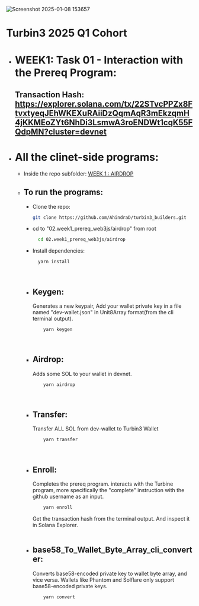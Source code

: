 ![Screenshot 2025-01-08 153657](https://github.com/user-attachments/assets/6f0556bf-1fc9-45bd-8634-17f686b1bd7e)

# Turbin3 2025 Q1 Cohort

- # WEEK1: Task 01 - Interaction with the Prereq Program:

  ## Transaction Hash: https://explorer.solana.com/tx/22STvcPPZx8FtvxtyeqJEhWKEXuRAiiDzQqmAqR3mEkzqmH4jKKMEoZYt6NhDi3LsmwA3roENDWt1cqK55FQdpMN?cluster=devnet

- # All the clinet-side programs:

  - Inside the repo subfolder: [WEEK 1 : AIRDROP](https://github.com/AhindraD/turbin3_builders/tree/main/02.week1_prereq_web3js/airdrop)

  - ## To run the programs:

    - Clone the repo:
      ```bash
      git clone https://github.com/AhindraD/turbin3_builders.git
      ```
    - cd to "02.week1_prereq_web3js/airdrop" from root
      ```bash
        cd 02.week1_prereq_web3js/airdrop
      ```
    - Install dependencies:
      ```bash
        yarn install
      ```

    <br>

    - ## Keygen:
      Generates a new keypair,
      Add your wallet private key in a file named "dev-wallet.json" in Unit8Array format(from the cli terminal output).
      ```bash
          yarn keygen
      ```

    <br>

    - ## Airdrop:
      Adds some SOL to your wallet in devnet.
      ```bash
          yarn airdrop
      ```

    <br>

    - ## Transfer:
      Transfer ALL SOL from dev-wallet to Turbin3 Wallet
      ```bash
          yarn transfer
      ```

    <br>

    - ## Enroll:
      Completes the prereq program. interacts with the Turbine program, more specifically the "complete" instruction with the github username as an input.
      ```bash
          yarn enroll
      ```
      Get the transaction hash from the terminal output. And inspect it in Solana Explorer.

    <br>

    - ## base58_To_Wallet_Byte_Array_cli_converter:
      Converts base58-encoded private key to wallet byte array, and vice versa.
      Wallets like Phantom and Solflare only support base58-encoded private keys.
      ```bash
          yarn convert
      ```

